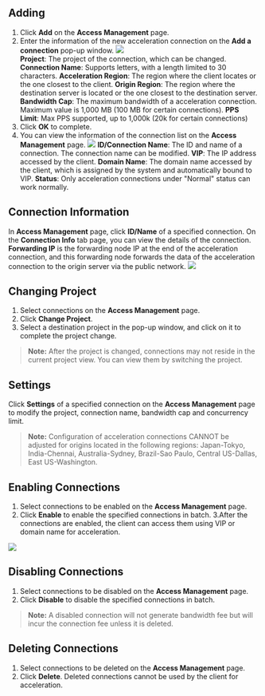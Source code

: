 ## Adding
1. Click **Add** on the **Access Management** page.
2. Enter the information of the new acceleration connection on the **Add a connection** pop-up window.
![](https://main.qcloudimg.com/raw/d30c08d1cf9dedb12ed805bf731e073f.png)  
**Project**: The project of the connection, which can be changed.
**Connection Name**: Supports letters, with a length limited to 30 characters.
**Acceleration Region**: The region where the client locates or the one closest to the client.
**Origin Region**: The region where the destination server is located or the one closest to the destination server.
**Bandwidth Cap**: The maximum bandwidth of a acceleration connection. Maximum value is 1,000 MB (100 MB for certain connections).
**PPS Limit**: Max PPS supported, up to 1,000k (20k for certain connections)
3. Click **OK** to complete.
4. You can view the information of the connection list on the **Access Management** page.
![](https://main.qcloudimg.com/raw/b326c683b47321704d0269a0eb047f2d.png)
**ID/Connection Name**: The ID and name of a connection. The connection name can be modified.
**VIP**: The IP address accessed by the client.
**Domain Name**: The domain name accessed by the client, which is assigned by the system and automatically bound to VIP.
**Status**: Only acceleration connections under "Normal" status can work normally.

## Connection Information
In **Access Management** page, click **ID/Name** of a specified connection. On the **Connection Info** tab page, you can view the details of the connection. **Forwarding IP** is the forwarding node IP at the end of the acceleration connection, and this forwarding node forwards the data of the acceleration connection to the origin server via the public network.
![](https://main.qcloudimg.com/raw/0f3097be7c9bb138d4287683a97863d1.png)

## Changing Project
1. Select connections on the **Access Management** page.
2. Click **Change Project**.
3. Select a destination project in the pop-up window, and click on it to complete the project change.
>**Note:**
>After the project is changed, connections may not reside in the current project view. You can view them by switching the project.

## Settings
Click **Settings** of a specified connection on the **Access Management** page to modify the project, connection name, bandwidth cap and concurrency limit.
>**Note:**
>Configuration of acceleration connections CANNOT be adjusted for origins located in the following regions:
Japan-Tokyo, India-Chennai, Australia-Sydney, Brazil-Sao Paulo, Central US-Dallas, East US-Washington.

## Enabling Connections
1. Select connections to be enabled on the **Access Management** page.
2. Click **Enable** to enable the specified connections in batch.
3.After the connections are enabled, the client can access them using VIP or domain name for acceleration.

![](https://main.qcloudimg.com/raw/7fa62f53889b0c7f500fa42e7e1e8ce6.jpg)

## Disabling Connections
1. Select connections to be disabled on the **Access Management** page.
2. Click **Disable** to disable the specified connections in batch.
>**Note:**
>A disabled connection will not generate bandwidth fee but will incur the connection fee unless it is deleted.

## Deleting Connections
1. Select connections to be deleted on the **Access Management** page.
2. Click **Delete**.
Deleted connections cannot be used by the client for acceleration.







